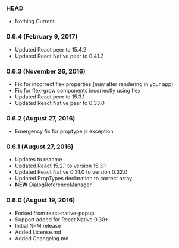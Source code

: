 ### HEAD

* Nothing Current.

### 0.6.4 (February 9, 2017)
* Updated React peer to 15.4.2
* Updated React Native peer to 0.41.2

### 0.6.3 (November 26, 2016)
* Fix for incorrect flex properties (may alter rendering in your app)
* Fix for flex-grow components incorrectly using flex
* Updated React peer to 15.3.1
* Updated React Native peer to 0.33.0

### 0.6.2 (August 27, 2016)
* Emergency fix for proptype js exception

### 0.6.1 (August 27, 2016)
* Updates to readme
* Updated React 15.2.1 to version 15.3.1
* Updated React Native 0.31.0 to version 0.32.0
* Updated PropTypes declaration to correct array
* **NEW** DialogReferenceManager

### 0.6.0 (August 19, 2016)
* Forked from react-native-popup
* Support added for React Native 0.30+
* Initial NPM release
* Added License.md
* Added Changelog.md
